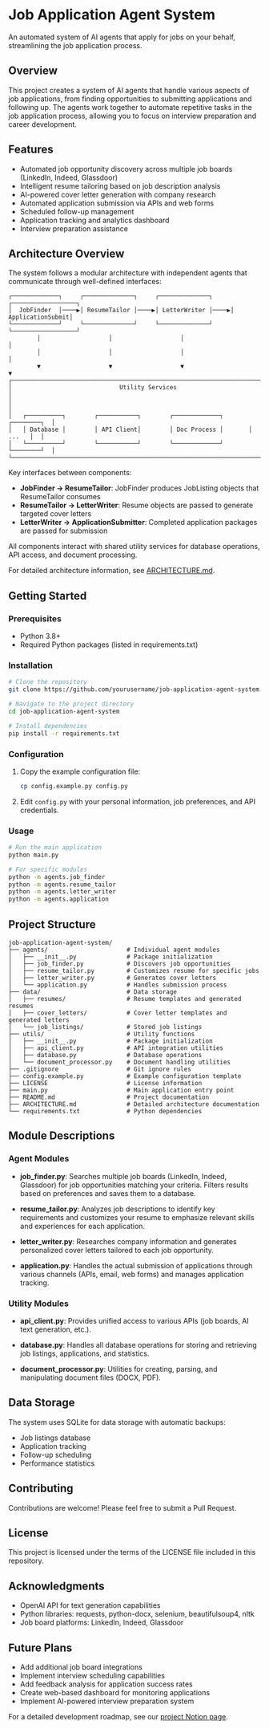 # Job Application Agent System

An automated system of AI agents that apply for jobs on your behalf, streamlining the job application process.

## Overview

This project creates a system of AI agents that handle various aspects of job applications, from finding opportunities to submitting applications and following up. The agents work together to automate repetitive tasks in the job application process, allowing you to focus on interview preparation and career development.

## Features

- Automated job opportunity discovery across multiple job boards (LinkedIn, Indeed, Glassdoor)
- Intelligent resume tailoring based on job description analysis
- AI-powered cover letter generation with company research
- Automated application submission via APIs and web forms
- Scheduled follow-up management
- Application tracking and analytics dashboard
- Interview preparation assistance

## Architecture Overview

The system follows a modular architecture with independent agents that communicate through well-defined interfaces:

```
┌─────────────┐     ┌──────────────┐     ┌──────────────┐     ┌──────────────────┐
│  JobFinder  │────▶│ ResumeTailor │────▶│ LetterWriter │────▶│ ApplicationSubmit│
└─────────────┘     └──────────────┘     └──────────────┘     └──────────────────┘
        │                   │                   │                      │
        │                   │                   │                      │
        ▼                   ▼                   ▼                      ▼
┌──────────────────────────────────────────────────────────────────────────────┐
│                              Utility Services                                 │
│                                                                              │
│   ┌──────────┐        ┌───────────┐        ┌─────────────┐       ┌────────┐  │
│   │ Database │        │ API Client│        │ Doc Process │       │  ...   │  │
│   └──────────┘        └───────────┘        └─────────────┘       └────────┘  │
└──────────────────────────────────────────────────────────────────────────────┘
```

Key interfaces between components:
- **JobFinder → ResumeTailor**: JobFinder produces JobListing objects that ResumeTailor consumes
- **ResumeTailor → LetterWriter**: Resume objects are passed to generate targeted cover letters
- **LetterWriter → ApplicationSubmitter**: Completed application packages are passed for submission

All components interact with shared utility services for database operations, API access, and document processing.

For detailed architecture information, see [ARCHITECTURE.md](ARCHITECTURE.md).

## Getting Started

### Prerequisites

- Python 3.8+
- Required Python packages (listed in requirements.txt)

### Installation

```bash
# Clone the repository
git clone https://github.com/yourusername/job-application-agent-system.git

# Navigate to the project directory
cd job-application-agent-system

# Install dependencies
pip install -r requirements.txt
```

### Configuration

1. Copy the example configuration file:
   ```bash
   cp config.example.py config.py
   ```

2. Edit `config.py` with your personal information, job preferences, and API credentials.

### Usage

```bash
# Run the main application
python main.py

# For specific modules
python -m agents.job_finder
python -m agents.resume_tailor
python -m agents.letter_writer
python -m agents.application
```

## Project Structure

```
job-application-agent-system/
├── agents/                      # Individual agent modules
│   ├── __init__.py              # Package initialization
│   ├── job_finder.py            # Discovers job opportunities
│   ├── resume_tailor.py         # Customizes resume for specific jobs
│   ├── letter_writer.py         # Generates cover letters
│   └── application.py           # Handles submission process
├── data/                        # Data storage
│   ├── resumes/                 # Resume templates and generated resumes
│   ├── cover_letters/           # Cover letter templates and generated letters
│   └── job_listings/            # Stored job listings
├── utils/                       # Utility functions
│   ├── __init__.py              # Package initialization
│   ├── api_client.py            # API integration utilities
│   ├── database.py              # Database operations
│   └── document_processor.py    # Document handling utilities
├── .gitignore                   # Git ignore rules
├── config.example.py            # Example configuration template
├── LICENSE                      # License information
├── main.py                      # Main application entry point
├── README.md                    # Project documentation
├── ARCHITECTURE.md              # Detailed architecture documentation
└── requirements.txt             # Python dependencies
```

## Module Descriptions

### Agent Modules

- **job_finder.py**: Searches multiple job boards (LinkedIn, Indeed, Glassdoor) for job opportunities matching your criteria. Filters results based on preferences and saves them to a database.

- **resume_tailor.py**: Analyzes job descriptions to identify key requirements and customizes your resume to emphasize relevant skills and experiences for each application.

- **letter_writer.py**: Researches company information and generates personalized cover letters tailored to each job opportunity.

- **application.py**: Handles the actual submission of applications through various channels (APIs, email, web forms) and manages application tracking.

### Utility Modules

- **api_client.py**: Provides unified access to various APIs (job boards, AI text generation, etc.).

- **database.py**: Handles all database operations for storing and retrieving job listings, applications, and statistics.

- **document_processor.py**: Utilities for creating, parsing, and manipulating document files (DOCX, PDF).

## Data Storage

The system uses SQLite for data storage with automatic backups:

- Job listings database
- Application tracking
- Follow-up scheduling
- Performance statistics

## Contributing

Contributions are welcome! Please feel free to submit a Pull Request.

## License

This project is licensed under the terms of the LICENSE file included in this repository.

## Acknowledgments

- OpenAI API for text generation capabilities
- Python libraries: requests, python-docx, selenium, beautifulsoup4, nltk
- Job board platforms: LinkedIn, Indeed, Glassdoor

## Future Plans

- Add additional job board integrations
- Implement interview scheduling capabilities
- Add feedback analysis for application success rates
- Create web-based dashboard for monitoring applications
- Implement AI-powered interview preparation system

For a detailed development roadmap, see our [project Notion page](https://notion.io/your-project-roadmap-link).
